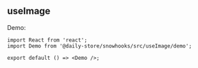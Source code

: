 ## useImage

Demo:

```tsx
import React from 'react';
import Demo from '@daily-store/snowhooks/src/useImage/demo';

export default () => <Demo />;
```
